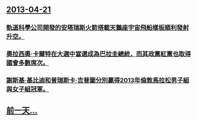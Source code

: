 ## [2013-04-21](/zh/news/2013/04/21/index.md)

### [ 軌道科學公司開發的安塔瑞斯火箭搭載天鵝座宇宙飛船樣板順利發射升空。](/zh/news/2013/04/21/軌道科學公司開發的安塔瑞斯火箭搭載天鵝座宇宙飛船樣板順利發射升空.md)
### [ 奧拉西奧·卡爾特在大選中當選成為巴拉圭總統，而其政黨紅黨也取得國會多數席次。](/zh/news/2013/04/21/奧拉西奧-卡爾特在大選中當選成為巴拉圭總統-而其政黨紅黨也取得國會多數席次.md)
### [ 謝斯基·基比迪和普瑞斯卡·吉普圖分別贏得2013年倫敦馬拉松男子組與女子組冠軍。](/zh/news/2013/04/21/謝斯基-基比迪和普瑞斯卡-吉普圖分別贏得2013年倫敦馬拉松男子組與女子組冠軍.md)
## [前一天...](/zh/news/2013/04/20/index.md)

